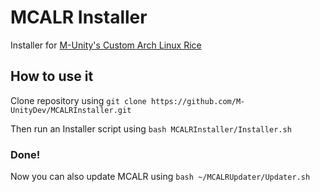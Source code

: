 # MCALR Installer
Installer for [M-Unity's Custom Arch Linux Rice](https://github.com/M-UnityDev/MCALR)

## How to use it
Clone repository using ```git clone https://github.com/M-UnityDev/MCALRInstaller.git```

Then run an Installer script using ```bash MCALRInstaller/Installer.sh```

### Done! 
Now you can also update MCALR using ```bash ~/MCALRUpdater/Updater.sh```
